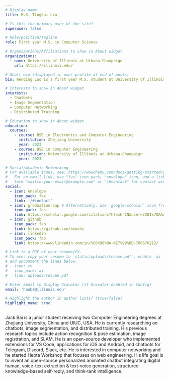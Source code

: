 ```yaml
---
# Display name
title: M.S. Tingkai Liu

# Is this the primary user of the site?
superuser: false

# Role/position/tagline
role: First year M.S. in Computer Science

# Organizations/Affiliations to show in About widget
organizations:
  - name: University of Illinois at Urbana-Champaign
    url: https://illinois.edu/

# Short bio (displayed in user profile at end of posts)
bio: Wenqing Luo is a first year M.S. student at University of Illinois at Urbana-Champaign, who is advised by Prof. Volodymyr Kindratenko. He is currently researching in software systems. He is the Teaching Assitant of ECE 220 Honored Section of Professor Steve Lumetta, and is working on transplanting the data-parallel distributed training strategies I developed onto the Ray project. I'm keeping touch with Tingkai to help him with this project.

# Interests to show in About widget
interests:
  - Chatbots
  - Image Segmentation
  - Computer Networking
  - Distributed Training

# Education to show in About widget
education:
  courses:
    - course: BSE in Electronics and Computer Engineering
      institution: Zhejiang University
      year: 2023
    - course: BSE in Computer Engineering
      institution: University of Illinois at Urbana-Champaign
      year: 2023

# Social/Academic Networking
# For available icons, see: https://wowchemy.com/docs/getting-started/page-builder/#icons
#   For an email link, use "fas" icon pack, "envelope" icon, and a link in the
#   form "mailto:your-email@example.com" or "/#contact" for contact widget.
social:
  - icon: envelope
    icon_pack: fas
    link: '/#contact'
  - icon: graduation-cap # Alternatively, use `google-scholar` icon from `ai` icon pack
    icon_pack: fas
    link: https://scholar.google.com/citations?hl=zh-CN&user=720Ix7QAAAAJ
  - icon: github
    icon_pack: fab
    link: https://github.com/biechi
  - icon: linkedin
    icon_pack: fab
    link: https://www.linkedin.com/in/%E6%98%8A-%E7%99%BD-780576212/

# Link to a PDF of your resume/CV.
# To use: copy your resume to `static/uploads/resume.pdf`, enable `ai` icons in `params.toml`,
# and uncomment the lines below.
# - icon: cv
#   icon_pack: ai
#   link: uploads/resume.pdf

# Enter email to display Gravatar (if Gravatar enabled in Config)
email: 'haob2@illinois.edu'

# Highlight the author in author lists? (true/false)
highlight_name: true
---
```


Jack Bai is a junior student receiving two Computer Engineering degrees at Zhejiang University, China and UIUC, USA. He is currently researching on chatbots, image segmentation, and distributed training. His previous research topics include action recognition & pose estimation, image registration, and SLAM. He is an open-source developer who implemented extensions for VS Code, applications for iOS and Android, and chatbots for Telegram, Discord, Slack, etc. He is interested in computer networking and he started Hepta Workshop that focuses on web engineering. His life goal is to invent an open-source personalized animated chatbot integrating digital human, voice-text extraction & text-voice generation, structured knowledge-based self-reply, and think-tank intelligence.

<!-- {{< icon name="download" pack="fas" >}} Download my {{< staticref "uploads/demo_resume.pdf" "newtab" >}}resumé{{< /staticref >}}. -->

